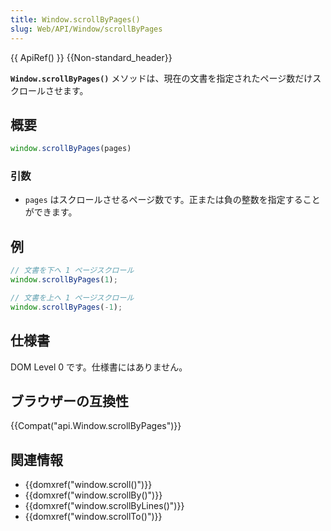 ```yaml
---
title: Window.scrollByPages()
slug: Web/API/Window/scrollByPages
---
```


{{ ApiRef() }} {{Non-standard_header}}

**`Window.scrollByPages()`** メソッドは、現在の文書を指定されたページ数だけスクロールさせます。

## 概要

```js
window.scrollByPages(pages)
```

### 引数

- `pages` はスクロールさせるページ数です。正または負の整数を指定することができます。

## 例

```js
// 文書を下へ 1 ページスクロール
window.scrollByPages(1);

// 文書を上へ 1 ページスクロール
window.scrollByPages(-1);
```

## 仕様書

DOM Level 0 です。仕様書にはありません。

## ブラウザーの互換性

{{Compat("api.Window.scrollByPages")}}

## 関連情報

- {{domxref("window.scroll()")}}
- {{domxref("window.scrollBy()")}}
- {{domxref("window.scrollByLines()")}}
- {{domxref("window.scrollTo()")}}
